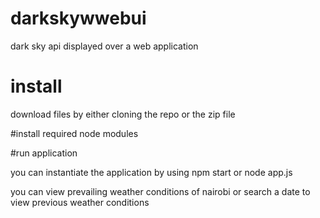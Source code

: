 # darkskywwebui
dark sky api displayed over a web application


# install

download files by either cloning the repo or the zip file 

#install required node modules 

#run application 

 you can instantiate the application by using npm start or node app.js 
 
 you can view prevailing weather conditions of nairobi or search a date to view previous weather conditions 
 
 
